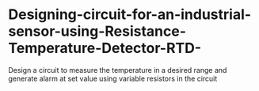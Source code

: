 # Designing-circuit-for-an-industrial-sensor-using-Resistance-Temperature-Detector-RTD-
Design a circuit to measure the temperature in a desired range and generate alarm at set value using  variable resistors in the circuit
